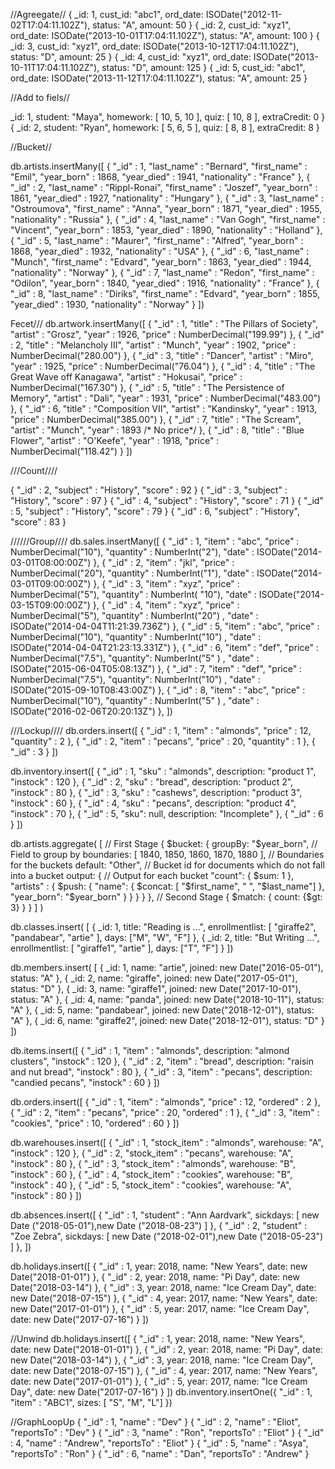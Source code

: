 //Agreegate//
{ _id: 1, cust_id: "abc1", ord_date: ISODate("2012-11-02T17:04:11.102Z"), status: "A", amount: 50 }
{ _id: 2, cust_id: "xyz1", ord_date: ISODate("2013-10-01T17:04:11.102Z"), status: "A", amount: 100 }
{ _id: 3, cust_id: "xyz1", ord_date: ISODate("2013-10-12T17:04:11.102Z"), status: "D", amount: 25 }
{ _id: 4, cust_id: "xyz1", ord_date: ISODate("2013-10-11T17:04:11.102Z"), status: "D", amount: 125 }
{ _id: 5, cust_id: "abc1", ord_date: ISODate("2013-11-12T17:04:11.102Z"), status: "A", amount: 25 }


//Add to fiels//

  _id: 1,
  student: "Maya",
  homework: [ 10, 5, 10 ],
  quiz: [ 10, 8 ],
  extraCredit: 0
}
{
  _id: 2,
  student: "Ryan",
  homework: [ 5, 6, 5 ],
  quiz: [ 8, 8 ],
  extraCredit: 8
}

//Bucket//

db.artists.insertMany([
  { "_id" : 1, "last_name" : "Bernard", "first_name" : "Emil", "year_born" : 1868, "year_died" : 1941, "nationality" : "France" },
  { "_id" : 2, "last_name" : "Rippl-Ronai", "first_name" : "Joszef", "year_born" : 1861, "year_died" : 1927, "nationality" : "Hungary" },
  { "_id" : 3, "last_name" : "Ostroumova", "first_name" : "Anna", "year_born" : 1871, "year_died" : 1955, "nationality" : "Russia" },
  { "_id" : 4, "last_name" : "Van Gogh", "first_name" : "Vincent", "year_born" : 1853, "year_died" : 1890, "nationality" : "Holland" },
  { "_id" : 5, "last_name" : "Maurer", "first_name" : "Alfred", "year_born" : 1868, "year_died" : 1932, "nationality" : "USA" },
  { "_id" : 6, "last_name" : "Munch", "first_name" : "Edvard", "year_born" : 1863, "year_died" : 1944, "nationality" : "Norway" },
  { "_id" : 7, "last_name" : "Redon", "first_name" : "Odilon", "year_born" : 1840, "year_died" : 1916, "nationality" : "France" },
  { "_id" : 8, "last_name" : "Diriks", "first_name" : "Edvard", "year_born" : 1855, "year_died" : 1930, "nationality" : "Norway" }
])


Fecet///
db.artwork.insertMany([
  { "_id" : 1, "title" : "The Pillars of Society", "artist" : "Grosz", "year" : 1926,
      "price" : NumberDecimal("199.99") },
  { "_id" : 2, "title" : "Melancholy III", "artist" : "Munch", "year" : 1902,
      "price" : NumberDecimal("280.00") },
  { "_id" : 3, "title" : "Dancer", "artist" : "Miro", "year" : 1925,
      "price" : NumberDecimal("76.04") },
  { "_id" : 4, "title" : "The Great Wave off Kanagawa", "artist" : "Hokusai",
      "price" : NumberDecimal("167.30") },
  { "_id" : 5, "title" : "The Persistence of Memory", "artist" : "Dali", "year" : 1931,
      "price" : NumberDecimal("483.00") },
  { "_id" : 6, "title" : "Composition VII", "artist" : "Kandinsky", "year" : 1913,
      "price" : NumberDecimal("385.00") },
  { "_id" : 7, "title" : "The Scream", "artist" : "Munch", "year" : 1893
      /* No price*/ },
  { "_id" : 8, "title" : "Blue Flower", "artist" : "O'Keefe", "year" : 1918,
      "price" : NumberDecimal("118.42") }
])

///Count////

{ "_id" : 2, "subject" : "History", "score" : 92 }
{ "_id" : 3, "subject" : "History", "score" : 97 }
{ "_id" : 4, "subject" : "History", "score" : 71 }
{ "_id" : 5, "subject" : "History", "score" : 79 }
{ "_id" : 6, "subject" : "History", "score" : 83 }

//////Group////
db.sales.insertMany([
  { "_id" : 1, "item" : "abc", "price" : NumberDecimal("10"), "quantity" : NumberInt("2"), "date" : ISODate("2014-03-01T08:00:00Z") },
  { "_id" : 2, "item" : "jkl", "price" : NumberDecimal("20"), "quantity" : NumberInt("1"), "date" : ISODate("2014-03-01T09:00:00Z") },
  { "_id" : 3, "item" : "xyz", "price" : NumberDecimal("5"), "quantity" : NumberInt( "10"), "date" : ISODate("2014-03-15T09:00:00Z") },
  { "_id" : 4, "item" : "xyz", "price" : NumberDecimal("5"), "quantity" :  NumberInt("20") , "date" : ISODate("2014-04-04T11:21:39.736Z") },
  { "_id" : 5, "item" : "abc", "price" : NumberDecimal("10"), "quantity" : NumberInt("10") , "date" : ISODate("2014-04-04T21:23:13.331Z") },
  { "_id" : 6, "item" : "def", "price" : NumberDecimal("7.5"), "quantity": NumberInt("5" ) , "date" : ISODate("2015-06-04T05:08:13Z") },
  { "_id" : 7, "item" : "def", "price" : NumberDecimal("7.5"), "quantity": NumberInt("10") , "date" : ISODate("2015-09-10T08:43:00Z") },
  { "_id" : 8, "item" : "abc", "price" : NumberDecimal("10"), "quantity" : NumberInt("5" ) , "date" : ISODate("2016-02-06T20:20:13Z") },
])

///Lockup////
db.orders.insert([
   { "_id" : 1, "item" : "almonds", "price" : 12, "quantity" : 2 },
   { "_id" : 2, "item" : "pecans", "price" : 20, "quantity" : 1 },
   { "_id" : 3  }
])


db.inventory.insert([
   { "_id" : 1, "sku" : "almonds", description: "product 1", "instock" : 120 },
   { "_id" : 2, "sku" : "bread", description: "product 2", "instock" : 80 },
   { "_id" : 3, "sku" : "cashews", description: "product 3", "instock" : 60 },
   { "_id" : 4, "sku" : "pecans", description: "product 4", "instock" : 70 },
   { "_id" : 5, "sku": null, description: "Incomplete" },
   { "_id" : 6 }
])


db.artists.aggregate( [
  // First Stage
  {
    $bucket: {
      groupBy: "$year_born",                        // Field to group by
      boundaries: [ 1840, 1850, 1860, 1870, 1880 ], // Boundaries for the buckets
      default: "Other",                             // Bucket id for documents which do not fall into a bucket
      output: {                                     // Output for each bucket
        "count": { $sum: 1 },
        "artists" :
          {
            $push: {
              "name": { $concat: [ "$first_name", " ", "$last_name"] },
              "year_born": "$year_born"
            }
          }
      }
    }
  },
  // Second Stage
  {
    $match: { count: {$gt: 3} }
  }
] )

db.classes.insert( [
   { _id: 1, title: "Reading is ...", enrollmentlist: [ "giraffe2", "pandabear", "artie" ], days: ["M", "W", "F"] },
   { _id: 2, title: "But Writing ...", enrollmentlist: [ "giraffe1", "artie" ], days: ["T", "F"] }
])

db.members.insert( [
   { _id: 1, name: "artie", joined: new Date("2016-05-01"), status: "A" },
   { _id: 2, name: "giraffe", joined: new Date("2017-05-01"), status: "D" },
   { _id: 3, name: "giraffe1", joined: new Date("2017-10-01"), status: "A" },
   { _id: 4, name: "panda", joined: new Date("2018-10-11"), status: "A" },
   { _id: 5, name: "pandabear", joined: new Date("2018-12-01"), status: "A" },
   { _id: 6, name: "giraffe2", joined: new Date("2018-12-01"), status: "D" }
])

db.items.insert([
  { "_id" : 1, "item" : "almonds", description: "almond clusters", "instock" : 120 },
  { "_id" : 2, "item" : "bread", description: "raisin and nut bread", "instock" : 80 },
  { "_id" : 3, "item" : "pecans", description: "candied pecans", "instock" : 60 }
])

db.orders.insert([
  { "_id" : 1, "item" : "almonds", "price" : 12, "ordered" : 2 },
  { "_id" : 2, "item" : "pecans", "price" : 20, "ordered" : 1 },
  { "_id" : 3, "item" : "cookies", "price" : 10, "ordered" : 60 }
])

db.warehouses.insert([
  { "_id" : 1, "stock_item" : "almonds", warehouse: "A", "instock" : 120 },
  { "_id" : 2, "stock_item" : "pecans", warehouse: "A", "instock" : 80 },
  { "_id" : 3, "stock_item" : "almonds", warehouse: "B", "instock" : 60 },
  { "_id" : 4, "stock_item" : "cookies", warehouse: "B", "instock" : 40 },
  { "_id" : 5, "stock_item" : "cookies", warehouse: "A", "instock" : 80 }
])

db.absences.insert([
   { "_id" : 1, "student" : "Ann Aardvark", sickdays: [ new Date ("2018-05-01"),new Date ("2018-08-23") ] },
   { "_id" : 2, "student" : "Zoe Zebra", sickdays: [ new Date ("2018-02-01"),new Date ("2018-05-23") ] },
])

db.holidays.insert([
   { "_id" : 1, year: 2018, name: "New Years", date: new Date("2018-01-01") },
   { "_id" : 2, year: 2018, name: "Pi Day", date: new Date("2018-03-14") },
   { "_id" : 3, year: 2018, name: "Ice Cream Day", date: new Date("2018-07-15") },
   { "_id" : 4, year: 2017, name: "New Years", date: new Date("2017-01-01") },
   { "_id" : 5, year: 2017, name: "Ice Cream Day", date: new Date("2017-07-16") }
])

//Unwind
db.holidays.insert([
   { "_id" : 1, year: 2018, name: "New Years", date: new Date("2018-01-01") },
   { "_id" : 2, year: 2018, name: "Pi Day", date: new Date("2018-03-14") },
   { "_id" : 3, year: 2018, name: "Ice Cream Day", date: new Date("2018-07-15") },
   { "_id" : 4, year: 2017, name: "New Years", date: new Date("2017-01-01") },
   { "_id" : 5, year: 2017, name: "Ice Cream Day", date: new Date("2017-07-16") }
])
db.inventory.insertOne({ "_id" : 1, "item" : "ABC1", sizes: [ "S", "M", "L"] })


//GraphLoopUp
{ "_id" : 1, "name" : "Dev" }
{ "_id" : 2, "name" : "Eliot", "reportsTo" : "Dev" }
{ "_id" : 3, "name" : "Ron", "reportsTo" : "Eliot" }
{ "_id" : 4, "name" : "Andrew", "reportsTo" : "Eliot" }
{ "_id" : 5, "name" : "Asya", "reportsTo" : "Ron" }
{ "_id" : 6, "name" : "Dan", "reportsTo" : "Andrew" }
